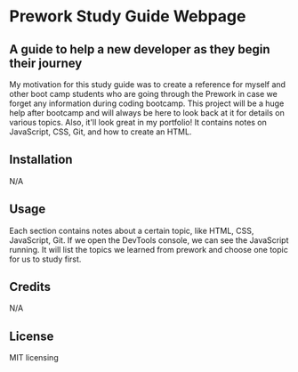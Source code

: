 # Prework Study Guide Webpage
## A guide to help a new developer as they begin their journey


My motivation for this study guide was to create a reference for myself and other boot camp students who are going through the Prework in case we forget any information during coding bootcamp. This project will be a huge help after bootcamp and will always be here to look back at it for details on various topics. Also, it'll look great in my portfolio!
It contains notes on JavaScript, CSS, Git, and how to create an HTML.

## Installation

N/A

## Usage

Each section contains notes about a certain topic, like HTML, CSS, JavaScript, Git. If we open the DevTools console, we can see the JavaScript running. It will list the topics we learned from prework and choose one topic for us to study first.

## Credits

N/A

## License

MIT licensing
